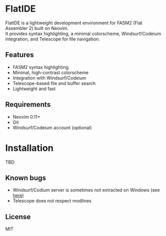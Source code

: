 # FlatIDE

FlatIDE is a lightweight development environment for FASM2 (Flat Assembler 2) built on Neovim.  
It provides syntax highlighting, a minimal colorscheme, Windsurf/Codeium integration, and Telescope for file navigation.

## Features

- FASM2 syntax highlighting
- Minimal, high-contrast colorscheme
- Integration with Windsurf/Codeium
- Telescope-based file and buffer search
- Lightweight and fast

## Requirements

- Neovim 0.11+
- Git
- Windsurf/Codeium account (optional)

# Installation

TBD

## Known bugs

- Windsurf/Codium server is sometimes not extracted on Windows (see [here](https://github.com/Exafunction/windsurf.vim/issues/488))
- Telescope does not respect modlines

## License

MIT
